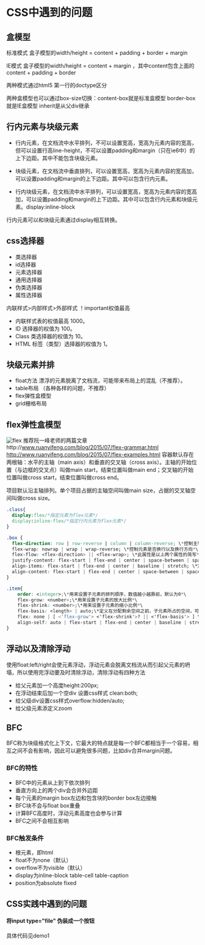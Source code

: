 # CSS中遇到的问题

## 盒模型
标准模式 盒子模型的width/height = content + padding + border + margin

IE模式  盒子模型的width/height = content + margin ，其中content包含上面的content + padding + border

两种模式通过html5 第一行的doctype区分

两种盒模型也可以通过box-size切换：content-box就是标准盒模型 border-box就是IE盒模型 inherit是从父div继承

## 行内元素与块级元素
- 行内元素，在文档流中水平排列，不可以设置宽高，宽高为元素内容的宽高，但可以设置行高line-height，不可以设置padding和margin（只在ie6中）的上下边距。其中不能包含块级元素。<span>

- 块级元素，在文档流中垂直排列，可以设置宽高，宽高为元素内容的宽高加，可以设置padding和margin的上下边距。其中可以包含行内元素。<div>

- 行内块级元素，在文档流中水平排列，可以设置宽高，宽高为元素内容的宽高加，可以设置padding和margin的上下边距。其中可以包含行内元素和块级元素。display:inline-block

行内元素可以和块级元素通过display相互转换。

## css选择器
- 类选择器
- id选择器
- 元素选择器
- 通用选择器
- 伪类选择器
- 属性选择器

内联样式>内部样式>外部样式  ！important权值最高 
- 内联样式表的权值最高 1000。
- ID 选择器的权值为 100。
- Class 类选择器的权值为 10。
- HTML 标签（类型）选择器的权值为 1。

## 块级元素并排
- float方法 漂浮的元素脱离了文档流，可能带来布局上的混乱（不推荐）。
- table布局 （各种各样的问题，不推荐）
- flex弹性盒模型
- grid栅格布局

## flex弹性盒模型
![flex](http://www.ruanyifeng.com/blogimg/asset/2015/bg2015071004.png)
推荐阮一峰老师的两篇文章http://www.ruanyifeng.com/blog/2015/07/flex-grammar.html<br>
http://www.ruanyifeng.com/blog/2015/07/flex-examples.html
容器默认存在两根轴：水平的主轴（main axis）和垂直的交叉轴（cross axis）。主轴的开始位置（与边框的交叉点）叫做main start，结束位置叫做main end；交叉轴的开始位置叫做cross start，结束位置叫做cross end。

项目默认沿主轴排列。单个项目占据的主轴空间叫做main size，占据的交叉轴空间叫做cross size。
```css
.class{
  display:flex/*指定元素为flex元素*/
  display:inline-flex/*指定行内元素为flex元素*/
}

.box {
  flex-direction: row | row-reverse | column | column-reverse; \*控制主轴方向*\
  flex-wrap: nowrap | wrap | wrap-reverse; \*控制元素是否换行以及换行方向*\
  flex-flow: <flex-direction> || <flex-wrap>; \*此属性是以上两个属性的简写*\
  justify-content: flex-start | flex-end | center | space-between | space-around; \*定义子元素在主轴上的对齐方式*\
  align-items: flex-start | flex-end | center | baseline | stretch; \*定义元素在交叉轴上的对齐方式*\
  align-content: flex-start | flex-end | center | space-between | space-around | stretch;\*定义多根轴线的对齐方式*\
}

.item{
	order: <integer>;\*用来设置子元素的排列顺序，数值越小越靠前，默认为0*\
	flex-grow: <number>;\*用来设置子元素的放大比例*\
	flex-shrink: <number>;\*用来设置子元素的缩小比例*\
	flex-basis: <length> | auto;\*定义在分配剩余空间之前，子元素所占的空间，可以设置成固定值*\
	flex: none | [ <'flex-grow'> <'flex-shrink'>? || <'flex-basis'> ] \*前面几个属性的缩写*\
	align-self: auto | flex-start | flex-end | center | baseline | stretch;\*可以设置单个子元素不同的对齐方式*\
}
```
## 浮动以及清除浮动
使用float:left/right会使元素浮动，浮动元素会脱离文档流从而引起父元素的坍塌，所以使用完浮动要及时清除浮动，清除浮动有四种方法
- 给父元素加一个高度height:200px;
- 在浮动结束后加一个空div 设置css样式 clean:both;
- 给父级div设置css样式overflow:hidden/auto;
- 给父级元素添定义zoom

## BFC
BFC称为块级格式化上下文，它最大的特点就是每一个BFC都相当于一个容易，相互之间不会有影响，因此可以避免很多问题，比如div合并margin问题。
### BFC的特性
- BFC中的元素从上到下依次排列
- 垂直方向上的两个div会合并外边距
- 每个元素的margin box左边和包含块的border box左边接触
- BFC块不会与float box重叠
- 计算BFC高度时，浮动元素高度也会参与计算
- BFC之间不会相互影响
### BFC触发条件
- 根元素，即html
- float不为none（默认）
- overflow不为visible（默认）
- display为inline-block table-cell table-caption
- position为absolute fixed

## CSS实践中遇到的问题
#### 将input type="file" 伪装成一个按钮
具体代码见demo1
